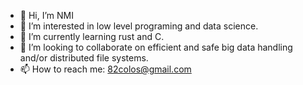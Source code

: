 - 👋 Hi, I’m NMI
- 👀 I’m interested in low level programing and data science. 
- 🌱 I’m currently learning rust and C.
- 💞️ I’m looking to collaborate on efficient and safe big data handling and/or distributed file systems.
- 📫 How to reach me: 82colos@gmail.com

<!---
github-of-NMI/github-of-NMI is a ✨ special ✨ repository because its `README.md` (this file) appears on your GitHub profile.
You can click the Preview link to take a look at your changes.
--->
